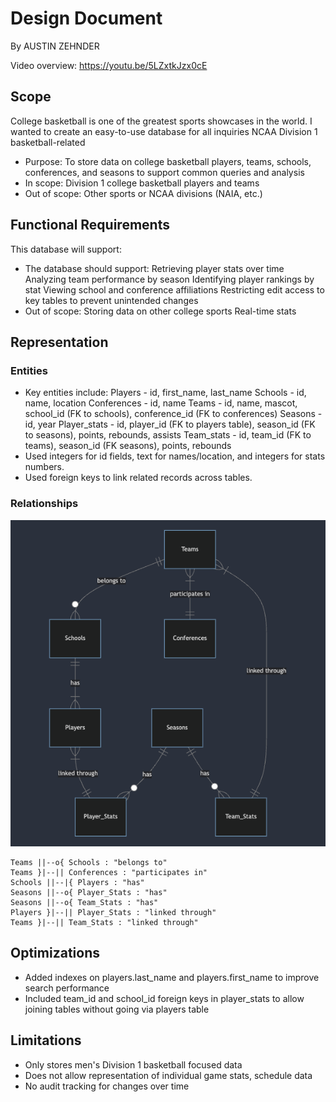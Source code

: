 # Design Document

By AUSTIN ZEHNDER

Video overview: <https://youtu.be/5LZxtkJzx0cE>

## Scope

College basketball is one of the greatest sports showcases in the world. I wanted to create an easy-to-use database for all inquiries NCAA Division 1 basketball-related

* Purpose: To store data on college basketball players, teams, schools, conferences, and seasons to support common queries and analysis
* In scope: Division 1 college basketball players and teams
* Out of scope: Other sports or NCAA divisions (NAIA, etc.)

## Functional Requirements

This database will support:

* The database should support:
    Retrieving player stats over time
    Analyzing team performance by season
    Identifying player rankings by stat
    Viewing school and conference affiliations
    Restricting edit access to key tables to prevent unintended changes
* Out of scope:
    Storing data on other college sports
    Real-time stats

## Representation

### Entities

* Key entities include:
    Players - id, first_name, last_name
    Schools - id, name, location
    Conferences - id, name
    Teams - id, name, mascot, school_id (FK to schools), conference_id (FK to conferences)
    Seasons - id, year
    Player_stats - id, player_id (FK to players table), season_id (FK to seasons), points, rebounds, assists
    Team_stats - id, team_id (FK to teams), season_id (FK seasons), points, rebounds
* Used integers for id fields, text for names/location, and integers for stats numbers.
* Used foreign keys to link related records across tables.

### Relationships

![Entity Relationship Diagram](diagram.png)

    Teams ||--o{ Schools : "belongs to"
    Teams }|--|| Conferences : "participates in"
    Schools ||--|{ Players : "has"
    Seasons ||--o{ Player_Stats : "has"
    Seasons ||--o{ Team_Stats : "has"
    Players }|--|| Player_Stats : "linked through"
    Teams }|--|| Team_Stats : "linked through"

## Optimizations

* Added indexes on players.last_name and players.first_name to improve search performance
* Included team_id and school_id foreign keys in player_stats to allow joining tables without going via players table

## Limitations

* Only stores men's Division 1 basketball focused data
* Does not allow representation of individual game stats, schedule data
* No audit tracking for changes over time
